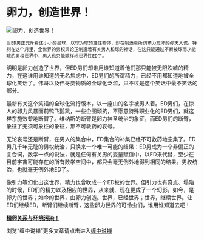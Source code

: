 卵力，创造世界！
====

			

                                                                      


![卵力，创造世界！](http://simg.sinajs.cn/blog7style/images/common/sg_trans.gif)

                                                                   

                                                                      
    当ED男正充斥着这小小的星球，以球为球的雄性物体，却在制造着所谓精力充沛的弥天大谎。特别在这个月里，全世界的男权舆论正制造着有关男人和球的神话，在这只能通过不断被球而才能球的男权世界中，男人也只能球样地世界性ED了。  
  
  明明是卵力创造了世界，但ED男们却谁用谁知道着他们那只能被无限吹嘘的精力，在这谁用谁知道的无名焦虑中，ED男们的所谓精力，已经不用都知道地被全球化笑话了。伟哥以及伟哥类物质的全球化泛滥，只不过是这个笑话中最不笑话的部分。  
  
  最新有关这个笑话的全球化流行版本，以一座山的名字被男人着。ED男们，在惊人的卵力风暴面前鸭飞鹅跳，一些企图顽抗，不愿意特殊职业化的ED男们，就这样东施效颦地断臂了。维纳斯的断臂是卵力神圣统治的象征，而ED男们的断臂，象征了无须可象征的象征，那不可救药的哀号。  
  
  无论哀号还是断臂，在男人的集合中，ED集合的补集已经不可救药地空集了。ED男几千年无耻的男权统治，只换来一个唯一可能的结果：ED男成为一个非偏正的复合词，数学一点的说法，就是任何有关男的变量赋值中，以ED来代替，至少在目前宇宙可能存在的所有数学空间中，都只会毫无例外地得到相同的结果。男权统治，也就毫无例外地ED了。  
  
  像引力等幻化出这世界，精力也曾吹成一个ED权的世界。但引力也有奇点、塌陷的时候，ED们的精力以及相应的世界，从来就、现在更成了一个幻影。如今，是卵力的世界；如今的世界，由卵力创造。世界，已经世界；世界，继续世界。让ED们继续ED，断臂们继续断臂，这些卵力世界的可怜虫们，谁用谁知道去吧！

[**精卵关系与环境污染！**](http://blog.sina.com.cn/u/486e105c010003p3)

浏览“缠中说禅”更多文章请点击进入[缠中说禅](http://blog.sina.com.cn/m/chzhshch)
